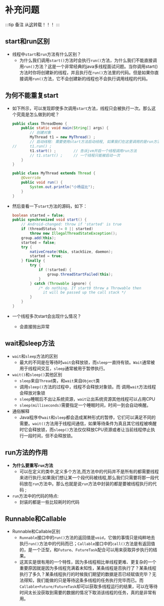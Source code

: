 # 补充问题

:::tip 备注
从[这](https://github.com/yangchong211/YCBlogs)转载！！！
:::

## start和run区别
- 线程中```start```和```run```方法有什么区别？
    - 为什么我们调用```start()```方法时会执行```run()```方法，为什么我们不能直接调用```run()```方法？这是一个非常经典的java多线程面试问题。当你调用start()方法时你将创建新的线程，并且执行在```run()```方法里的代码。但是如果你直接调用```run()```方法，它不会创建新的线程也不会执行调用线程的代码。


## 为何不能重复start
- 如下所示，可以发现即使多次调用```start```方法，线程只会被执行一次。那么这个究竟是怎么做到的呢？
    ``` java
    public class ThreadDemo {
    	public static void main(String[] args) {
    		// 创建对象
    		MyThread t1 = new MyThread() ;
    		// 启动线程: 需要使用start方法启动线程, 如果我们在这里调用的是run方法,那么我们只是把该方法作为普通方法进行执行
    //		t1.run() ;
    		t1.start() ;		// 告诉jvm开启一个线程调用run方法
    		// t1.start() ;		// 一个线程只能被启动一次
    	}
    }
    
    public class MyThread extends Thread {
    	@Override
    	public void run() {
    	    System.out.println("小杨逗比");
    	}
    }
    ```
- 然后查看一下```start```方法的源码，如下：
    ``` java
    boolean started = false;
    public synchronized void start() {
        // Android-changed: throw if 'started' is true
        if (threadStatus != 0 || started)
            throw new IllegalThreadStateException();
        group.add(this);
        started = false;
        try {
            nativeCreate(this, stackSize, daemon);
            started = true;
        } finally {
            try {
                if (!started) {
                    group.threadStartFailed(this);
                }
            } catch (Throwable ignore) {
                /* do nothing. If start0 threw a Throwable then
                  it will be passed up the call stack */
            }
        }
    }
    ```
- 一个线程多次start会出现什么情况？

    - 会直接抛出异常




## wait和sleep方法
- ```wait```和```sleep```方法的区别
    - 最大的不同是在等待时```wait```会释放锁，而```sleep```一直持有锁。```Wait```通常被用于线程间交互，```sleep```通常被用于暂停执行。
- ```wait()```和```sleep()```其他区别
    - ```sleep```来自```Thread```类，和```wait```来自```Object```类 
    - 调用```sleep()```方法的过程中，线程不会释放对象锁。而 调用```wait```方法线程会释放对象锁 
    - ```sleep```睡眠后不出让系统资源，```wait```让出系统资源其他线程可以占用CPU 
    - ```sleep(milliseconds)```需要指定一个睡眠时间，时间一到会自动唤醒。
- 通俗解释
    - Java程序中```wait```和```sleep```都会造成某种形式的暂停，它们可以满足不同的需要。```wait()```方法用于线程间通信，如果等待条件为真且其它线程被唤醒时它会释放锁，而```sleep()```方法仅仅释放CPU资源或者让当前线程停止执行一段时间，但不会释放锁。




## run方法的作用
- **为什么要重写```run```方法**
    - 可以在定义的类中,定义多个方法,而方法中的代码并不是所有的都需要线程来进行执行;如果我们想让某一个段代码被线程,那么我们只需要将那一段代码放在```run```方法中。那么也就是说```run```方法中封装的都是要被线程执行的代码 ; 
- ```run```方法中的代码的特点: 
    - 封装的都是一些比较耗时的代码



## Runnable和Callable
- Runnable和Callable区别
    - ```Runnable```接口中的```run()```方法的返回值是```void```，它做的事情只是纯粹地去执行```run()```方法中的代码而已；```Callable```接口中的```call()```方法是有返回值的，是一个泛型，和```Future```、```FutureTask```配合可以用来获取异步执行的结果。
    - 这其实是很有用的一个特性，因为多线程相比单线程更难、更复杂的一个重要原因就是因为多线程充满着未知性，某条线程是否执行了？某条线程执行了多久？某条线程执行的时候我们期望的数据是否已经赋值完毕？无法得知，我们能做的只是等待这条多线程的任务执行完毕而已。而```Callable+Future/FutureTask```却可以获取多线程运行的结果，可以在等待时间太长没获取到需要的数据的情况下取消该线程的任务，真的是非常有用。
